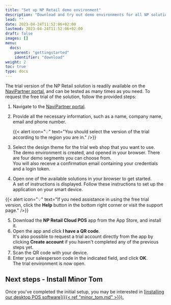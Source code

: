 ```yaml
---
title: "Set up NP Retail demo environment"
description: "Download and try out demo environments for all NP solutions."
lead: ""
date: 2023-04-24T11:52:06+02:00
lastmod: 2023-04-24T11:52:06+02:00
draft: false
images: []
menu:
  docs:
    parent: "gettingstarted"
    identifier: "download"
weight: 2
toc: true
type: docs
---
```



The trial version of the NP Retail solution is readily available on the [<ins>NaviPartner portal<ins>](https://www.navipartner.com/get-trial/), and can be tested as many times as you need. To request the free trial of the solution, follow the provided steps:

1. Navigate to the [<ins>NaviPartner portal<ins>](https://www.navipartner.com/get-trial/).
2. Provide all the necessary information, such as a name, company name, email and phone number.     

   {{< alert icon="💡" text="You should select the version of the trial according to the region you are in." />}}

3. Select the design theme for the trial web shop that you want to use.     
   The demo environment is created, and opened in your browser. There are four demo segments you can choose from.     
   You will also receive a confirmation email containing your credentials and a login token.
4. Open one of the available solutions in your browser to get started.    
   A set of instructions is displayed. Follow these instructions to set up the application on your smart device.

{{< alert icon="💡" text="If you need assistance in using the free trial version, click the <b>Help</b> button in the bottom right corner or visit the support page." />}}


5. Download the **NP Retail Cloud POS** app from the App Store, and install it. 
6. Open the app and click **I have a QR code**.     
   It's also possible to request a trial account directly from the app by clicking **Create account** if you haven't completed any of the previous steps yet. 
7. Scan the QR code with your device.
8. Enter your salesperson code in the indicated field, and click **OK**.      
   The trial environment is now open.

## Next steps - Install Minor Tom

Once you've completed the initial setup, you may be interested in [<ins>installing our desktop POS software<ins>]({{< ref "minor_tom.md" >}}).


